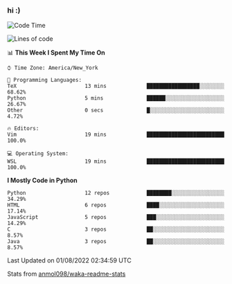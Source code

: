 ### hi :)

<!--START_SECTION:waka-->
![Code Time](http://img.shields.io/badge/Code%20Time-0%20secs-blue)

![Lines of code](https://img.shields.io/badge/From%20Hello%20World%20I%27ve%20Written-599%20Thousand%20lines%20of%20code-blue)

📊 **This Week I Spent My Time On** 

```text
⌚︎ Time Zone: America/New_York

💬 Programming Languages: 
TeX                      13 mins             █████████████████░░░░░░░░   68.62% 
Python                   5 mins              ██████░░░░░░░░░░░░░░░░░░░   26.67% 
Other                    0 secs              █░░░░░░░░░░░░░░░░░░░░░░░░   4.72%

🔥 Editors: 
Vim                      19 mins             █████████████████████████   100.0%

💻 Operating System: 
WSL                      19 mins             █████████████████████████   100.0%

```

**I Mostly Code in Python** 

```text
Python                   12 repos            ████████░░░░░░░░░░░░░░░░░   34.29% 
HTML                     6 repos             ████░░░░░░░░░░░░░░░░░░░░░   17.14% 
JavaScript               5 repos             ███░░░░░░░░░░░░░░░░░░░░░░   14.29% 
C                        3 repos             ██░░░░░░░░░░░░░░░░░░░░░░░   8.57% 
Java                     3 repos             ██░░░░░░░░░░░░░░░░░░░░░░░   8.57%

```



 Last Updated on 01/08/2022 02:34:59 UTC
<!--END_SECTION:waka-->

Stats from [anmol098/waka-readme-stats](https://github.com/anmol098/waka-readme-stats)